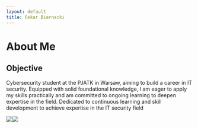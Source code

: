```yaml
---
layout: default
title: Oskar Biernacki
---
```


# About Me
## Objective

Cybersecurity student at the PJATK in Warsaw, aiming to build a career in IT security. Equipped with solid foundational knowledge, I am eager to apply my skills practically and am committed to ongoing learning to deepen expertise in the field. Dedicated to continuous learning and skill development to achieve expertise in the IT security field
<div style='display: flex;'>
  <a href="https://github.com/OskarBiernacki"><img src="https://img.shields.io/badge/github-%23121011.svg?style=for-the-badge&logo=github&logoColor=white" /></a>
  <a href="https://www.linkedin.com/in/oskar-biernacki-52a08a317/"><img src="https://img.shields.io/badge/-LinkedIn-0072b1?&style=for-the-badge&logo=linkedin&logoColor=white" /></a>
</div>

